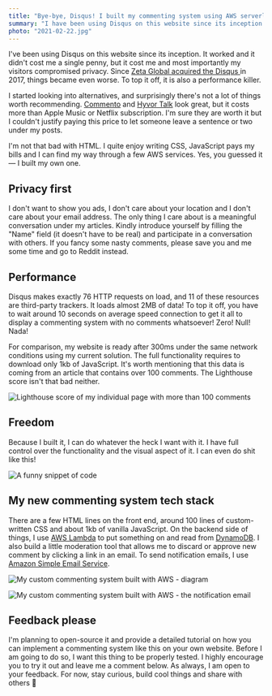 ```yaml
---
title: "Bye-bye, Disqus! I built my commenting system using AWS serverless stack and Netlify build hooks!"
summary: "I have been using Disqus on this website since its inception. It worked, and it didn’t cost me a single penny, but it cost me, and most importantly, my visitors compromised privacy. I started looking into alternatives, and surprisingly there is not a lot of things worth recommending. Yes, you guessed it — I built my own one."
photo: "2021-02-22.jpg"
---
```


I've been using Disqus on this website since its inception. It worked and it didn't cost me a single penny, but it cost me and most importantly my visitors compromised privacy. Since [Zeta Global acquired the Disqus ](https://techcrunch.com/2017/12/05/zeta-global-acquires-commenting-service-disqus) in 2017, things became even worse. To top it off, it is also a performance killer.

I started looking into alternatives, and surprisingly there's not a lot of things worth recommending. [Commento](https://commento.io) and [Hyvor Talk](https://talk.hyvor.com) look great, but it costs more than Apple Music or Netflix subscription. I'm sure they are worth it but I couldn't justify paying this price to let someone leave a sentence or two under my posts.

I'm not that bad with HTML. I quite enjoy writing CSS, JavaScript pays my bills and I can find my way through a few AWS services. Yes, you guessed it — I built my own one.

## Privacy first

I don't want to show you ads, I don't care about your location and I don't care about your email address. The only thing I care about is a meaningful conversation under my articles. Kindly introduce yourself by filling the "Name" field (it doesn't have to be real) and participate in a conversation with others. If you fancy some nasty comments, please save you and me some time and go to Reddit instead.

## Performance

Disqus makes exactly 76 HTTP requests on load, and 11 of these resources are third-party trackers. It loads almost 2MB of data! To top it off, you have to wait around 10 seconds on average speed connection to get it all to display a commenting system with no comments whatsoever! Zero! Null! Nada!

For comparison, my website is ready after 300ms under the same network conditions using my current solution. The full functionality requires to download only 1kb of JavaScript. It's worth mentioning that this data is coming from an article that contains over 100 comments. The Lighthouse score isn't that bad neither.

![Lighthouse score of my individual page with more than 100 comments](/photos/2021-02-22-1.png)

## Freedom

Because I built it, I can do whatever the heck I want with it. I have full control over the functionality and the visual aspect of it. I can even do shit like this!

![A funny snippet of code](/photos/2021-02-22-2.jpg)

## My new commenting system tech stack

There are a few HTML lines on the front end, around 100 lines of custom-written CSS and about 1kb of vanilla JavaScript. On the backend side of things, I use [AWS Lambda](https://aws.amazon.com/lambda/) to put something on and read from [DynamoDB](https://aws.amazon.com/dynamodb/). I also build a little moderation tool that allows me to discard or approve new comment by clicking a link in an email. To send notification emails, I use [Amazon Simple Email Service](https://aws.amazon.com/ses/).

![My custom commenting system built with AWS - diagram](/photos/2021-02-22-3.png)

![My custom commenting system built with AWS - the notification email](/photos/2021-02-22-4.jpg)

## Feedback please

I'm planning to open-source it and provide a detailed tutorial on how you can implement a commenting system like this on your own website. Before I am going to do so, I want this thing to be properly tested. I highly encourage you to try it out and leave me a comment below. As always, I am open to your feedback. For now, stay curious, build cool things and share with others 👋
